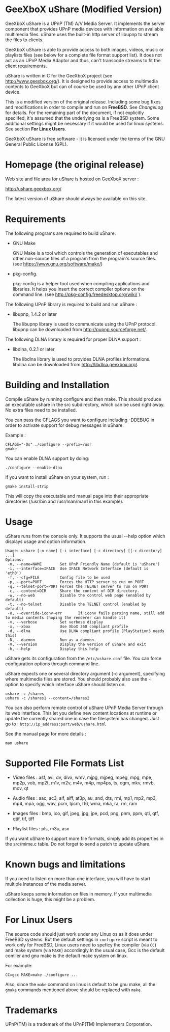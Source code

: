 GeeXboX uShare (Modified Version)
================================================

GeeXboX uShare is a UPnP (TM) A/V Media Server. It implements the server
component that provides UPnP media devices with information on available
multimedia files. uShare uses the built-in http server of libupnp to
stream the files to clients.

GeeXboX uShare is able to provide access to both images, videos, music
or playlists files (see below for a complete file format support list).
It does not act as an UPnP Media Adaptor and thus, can't transcode
streams to fit the client requirements.

uShare is written in C for the GeeXboX project (see http://www.geexbox.org/).
It is designed to provide access to multimedia contents to GeeXboX but can of
course be used by any other UPnP client device.

This is a modified version of the original release. Including some bug fixes and modifications in order to compile and run on **FreeBSD**. See *ChangeLog* for details. For the remaining part of the document, if not explicitly speciifed, it's assumed that the underlying os is a FreeBSD system. Some additional settings  might be necessary if it would be used for linux systems. See section **For Linux Users**.

GeeXboX uShare is free software - it is licensed under the terms of the GNU
General Public License (GPL).

Homepage (the original release)
================================

Web site and file area for uShare is hosted on GeeXboX server :

   http://ushare.geexbox.org/

The latest version of uShare should always be available on this site.

Requirements
============

The following programs are required to build uShare:

 * GNU Make

   GNU Make is a tool which controls the generation of executables and other non-source files of a program from the program's source files. (see https://www.gnu.org/software/make/)

 * pkg-config.

   pkg-config is a helper tool used when compiling applications and libraries.
   It helps you insert the correct compiler options on the command line.
   (see http://pkg-config.freedesktop.org/wiki/ ).

The following UPnP library is required to build and run uShare :

 * libupnp, 1.4.2 or later

   The libupnp library is used to communicate using the UPnP protocol.
   libupnp can be downloaded from http://pupnp.sourceforge.net/.

The following DLNA library is required for proper DLNA support :

 * libdlna, 0.2.1 or later

   The libdlna library is used to provides DLNA profiles informations.
   libdlna can be downloaded from http://libdlna.geexbox.org/.

Building and Installation
=========================

Compile uShare by running configure and then make. This should
produce an executable ushare in the src subdirectory, which can be
used right away. No extra files need to be installed.

You can pass the CFLAGS you want to configure including -DDEBUG in order
to activate support for debug messages in uShare.

Example :
```shell
CFLAGS="-Os" ./configure --prefix=/usr
gmake
```

You can enable DLNA support by doing:
```shell
./configure --enable-dlna
```

If you want to install uShare on your system, run :
```shell
gmake install-strip
```

This will copy the executable and manual page into their appropriate
directories (/usr/bin and /usr/man/man1 in this example).

Usage
=====

uShare runs from the console only. It supports the usual --help option
which displays usage and option information.

```shell
Usage: ushare [-n name] [-i interface] [-c directory] [[-c directory] ...]
Options:
 -n, --name=NAME        Set UPnP Friendly Name (default is 'uShare')
 -i, --interface=IFACE  Use IFACE Network Interface (default is 'eth0')
 -f, --cfg=FILE         Config file to be used
 -p, --port=PORT        Forces the HTTP server to run on PORT
 -q, --telnet-port=PORT Forces the TELNET server to run on PORT
 -c, --content=DIR      Share the content of DIR directory.
 -w, --no-web           Disable the control web page (enabled by default)
 -t, --no-telnet        Disable the TELNET control (enabled by default)
 -o, --override-iconv-err       If iconv fails parsing name, still add to media contents (hoping the renderer can handle it)
 -v, --verbose          Set verbose display
 -x, --xbox             Use XboX 360 compliant profile
 -d, --dlna             Use DLNA compliant profile (PlayStation3 needs this)
 -D, --daemon           Run as a daemon.
 -V, --version          Display the version of uShare and exit
 -h, --help             Display this help
```

uShare gets its configuration from the `/etc/ushare.conf` file.
You can force configuration options through command line.

uShare expects one or several directory argument (-c argument),
specifying where multimedia files are stored. You should probably also use
the -i option to specify which interface uShare should listen on.

```shell
ushare -c /shares
ushare -c /shares1 --content=/shares2
```

You can also perform remote control of uShare UPnP Media Server through its
web interface. This let you define new content locations at runtime or
update the currently shared one in case the filesystem has changed.
Just go to : `http://ip_address:port/web/ushare.html`

See the manual page for more details :

```shell
man ushare
```

Supported File Formats List
===========================

- Video files :
  asf, avi, dv, divx, wmv, mjpg, mjpeg, mpeg, mpg, mpe, mp2p, vob, mp2t, m1v, m2v, m4v, m4p, mp4ps, ts, ogm, mkv, rmvb, mov, qt

- Audio files :
  aac, ac3, aif, aiff, at3p, au, snd, dts, rmi, mp1, mp2, mp3, mp4, mpa, ogg, wav, pcm, lpcm, l16, wma, mka, ra, rm, ram

- Images files :
  bmp, ico, gif, jpeg, jpg, jpe, pcd, png, pnm, ppm, qti, qtf, qtif, tif, tiff

- Playlist files :
  pls, m3u, asx

If you want uShare to support more file formats, simply add its properties
in the src/mime.c table. Do not forget to send a patch to update uShare.

Known bugs and limitations
==========================

If you need to listen on more than one interface, you will have to start
multiple instances of the media server.

uShare keeps some information on files in memory.
If your multimedia collection is huge, this might be a problem.

For Linux Users
===============

The source code should just work under any Linux os as it does under FreeBSD systems. But the default settings in `configure` script is meant to work only for FreeBSD, Linux users need to speficy the compiler (via `CC`) and make system (via `MAKE`) accordingly.In the usual case, Gcc is the default comiler and gnu make is the default make system on linux.

For example:
```shell
CC=gcc MAKE=make ./configure ...
```

Also, since the `make` command on linux is default to be gnu make, all the `gmake` commands mentioned above should be replaced with `make`.

Trademarks
==========

UPnP(TM) is a trademark of the UPnP(TM) Implementers Corporation.
